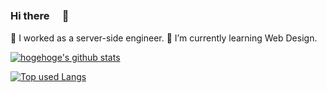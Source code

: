 ### Hi there　 👋

🔭 I worked as a server-side engineer.
🌱 I’m currently learning Web Design.

<!-- リポジトリステータス -->
[![hogehoge's github stats](https://github-readme-stats.vercel.app/api?username=tamuten&hide=contribs&count_private=true&show_icons=true&theme=tokyonight)](https://github.com/tamuten/)

<!-- ソースコード統計 -->
[![Top used Langs](https://github-readme-stats.vercel.app/api/top-langs/?username=tamuten&layout=compact&theme=tokyonight)](https://github.com/tamuten/)


<!--
**tamuten/tamuten** is a ✨ _special_ ✨ repository because its `README.md` (this file) appears on your GitHub profile.

Here are some ideas to get you started:

- 🔭 I’m currently working on ...
- 🌱 I’m currently learning ...
- 👯 I’m looking to collaborate on ...
- 🤔 I’m looking for help with ...
- 💬 Ask me about ...
- 📫 How to reach me: ...
- 😄 Pronouns: ...
- ⚡ Fun fact: ...
-->
